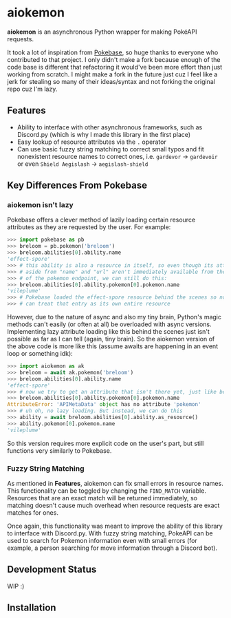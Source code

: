 # aiokemon

__aiokemon__ is an asynchronous Python wrapper for making PokéAPI requests.

It took a lot of inspiration from
[Pokebase](https://github.com/PokeAPI/pokebase), so huge thanks to everyone
who contributed to that project. I only didn't make a fork because enough of
the code base is different that refactoring it would've been more effort than
just working from scratch. I might make a fork in the future just cuz I feel
like a jerk for stealing so many of their ideas/syntax and not forking the
original repo cuz I'm lazy.

## Features

- Ability to interface with other asynchronous frameworks, such as Discord.py
  (which is why I made this library in the first place)
- Easy lookup of resource attributes via the `.` operator
- Can use basic fuzzy string matching to correct small typos and fit
  nonexistent resource names to correct ones, i.e. `gardevor` ->
  `gardevoir` or even `Shield Aegislash` -> `aegislash-shield`

## Key Differences From Pokebase

### aiokemon isn't lazy

Pokebase offers a clever method of lazily loading certain resource attributes
as they are requested by the user. For example:

```python
>>> import pokebase as pb
>>> breloom = pb.pokemon('breloom')
>>> breloom.abilities[0].ability.name
'effect-spore'
>>> # this ability is also a resource in itself, so even though its attributes
>>> # aside from "name" and "url" aren't immediately available from the scope
>>> # of the pokemon endpoint, we can still do this:
>>> breloom.abilities[0].ability.pokemon[0].pokemon.name
'vileplume'
>>> # Pokebase loaded the effect-spore resource behind the scenes so now we
>>> # can treat that entry as its own entire resource
```

However, due to the nature of async and also my tiny brain, Python's magic
methods can't easily (or often at all) be overloaded with async versions.
Implementing lazy attribute loading like this behind the scenes just isn't
possible as far as I can tell (again, tiny brain). So the aiokemon version
of the above code is more like this (assume awaits are happening in an event
loop or something idk):

```python
>>> import aiokemon as ak
>>> breloom = await ak.pokemon('breloom')
>>> breloom.abilities[0].ability.name
'effect-spore'
>>> # now we try to get an attribute that isn't there yet, just like before
>>> breloom.abilities[0].ability.pokemon[0].pokemon.name
AttributeError: 'APIMetaData' object has no attribute 'pokemon'
>>> # uh oh, no lazy loading. But instead, we can do this
>>> ability = await breloom.abilities[0].ability.as_resource()
>>> ability.pokemon[0].pokemon.name
'vileplume'
```

So this version requires more explicit code on the user's part, but still
functions very similarly to Pokebase.

### Fuzzy String Matching

As mentioned in __Features__, aiokemon can fix small errors in resource names.
This functionality can be toggled by changing the `FIND_MATCH` variable.
Resources that are an exact match will be returned immediately, so
matching doesn't cause much overhead when resource requests are exact
matches for ones.

Once again, this functionality was meant to improve the ability of this
library to interface with Discord.py. With fuzzy string matching, PokeAPI can
be used to search for Pokemon information even with small errors (for example,
a person searching for move information through a Discord bot).

## Development Status

WIP :)

## Installation
